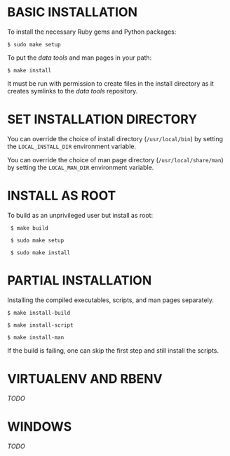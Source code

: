 # BASIC INSTALLATION

To install the necessary Ruby gems and Python packages:

    $ sudo make setup

To put the *data tools* and man pages in your path:

    $ make install

It must be run with permission to create files in the install directory as it creates symlinks to the *data tools* repository.

# SET INSTALLATION DIRECTORY

You can override the choice of install directory (`/usr/local/bin`) by setting the `LOCAL_INSTALL_DIR` environment variable.

You can override the choice of man page directory (`/usr/local/share/man`) by setting the `LOCAL_MAN_DIR` environment variable.

# INSTALL AS ROOT

To build as an unprivileged user but install as root:

     $ make build
     
     $ sudo make setup
     
     $ sudo make install

# PARTIAL INSTALLATION

Installing the compiled executables, scripts, and man pages separately.

    $ make install-build

    $ make install-script
    
    $ make install-man

If the build is failing, one can skip the first step and still install the scripts.

# VIRTUALENV AND RBENV

*TODO*

# WINDOWS

*TODO*
